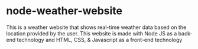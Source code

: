 # node-weather-website
This is a weather website that shows real-time weather data based on the location provided by the user. This website is made with Node JS as a back-end technology and HTML, CSS, &amp; Javascript as a front-end technology
